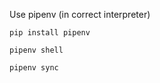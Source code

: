 Use pipenv (in correct interpreter)

```
pip install pipenv
```

```
pipenv shell 
```

```
pipenv sync
```